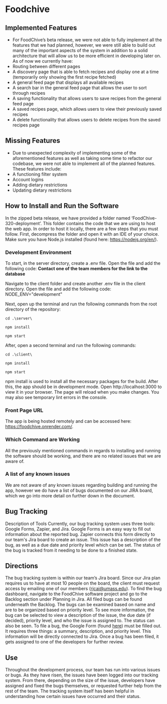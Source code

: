 # Foodchive
## Implemented Features
- For FoodChive’s beta release, we were not able to fully implement all the features that we had planned, however, we were still able to build out many of the important aspects of the system in addition to a solid architecture that will allow us to be more efficient in developing later on. As of now we currently have:
- Routing between different pages
- A discovery page that is able to fetch recipes and display one at a time (temporarily only showing the first recipe fetched)
- A general feed page that displays all available recipes
- A search bar in the general feed page that allows the user to sort through recipes
- A saving functionality that allows users to save recipes from the general feed page
- A saved recipes page, which allows users to view their previously saved recipes
- A delete functionality that allows users to delete recipes from the saved recipes page

## Missing Features
- Due to unexpected complexity of implementing some of the aforementioned features as well as taking some time to refactor our codebase, we were not able to implement all of the planned features. These features include:
- A functioning filter system
- Account logins
- Adding dietary restrictions
- Updating dietary restrictions

## How to Install and Run the Software
In the zipped beta release, we have provided a folder named ‘FoodChive-320-deployment’. This folder contains the code that we are using to host the web app. In order to host it locally, there are a few steps that you must follow. First, decompress the folder and open it with an IDE of your choice. Make sure you have Node.js installed (found here: https://nodejs.org/en/). 

### Development Environment
To start, in the server directory, create a .env file. Open the file and add the following code:
**Contact one of the team members for the link to the database**

Navigate to the client folder and create another .env file in the client directory. Open the file and add the following code:
NODE_ENV="development"

Next, open up the terminal and run the following commands from the root directory of the repository:

```console
cd .\server\

npm install 

npm start

```

After, open a second terminal and run the following commands:

```console
cd .\client\

npm install

npm start
```


npm install is used to install all the necessary packages for the build. After this, the app should be in development mode. Open http://localhost:3000 to view it in your browser. The page will reload when you make changes. You may also see temporary lint errors in the console.

### Front Page URL
The app is being hosted remotely and can be accessed here: https://foodchive.onrender.com/. 

### Which Command are Working
All the previously mentioned commands in regards to installing and running the software should be working, and there are no related issues that we are aware of.

### A list of any known issues
We are not aware of any known issues regarding building and running the app, however we do have a list of bugs documented on our JIRA board, which we go into more detail on further down in the document.

## Bug Tracking
Description of Tools
Currently, our bug tracking system uses three tools: Google Forms, Zapier, and Jira. Google Forms is an easy way to fill out information about the reported bug. Zapier connects this form directly to our team's Jira board to create an issue. This issue has a description of the bug, as well as a due date and priority level which can be set. The status of the bug is tracked from it needing to be done to a finished state. 

## Directions
The bug tracking system is within our team’s Jira board. Since our Jira plan requires us to have at most 10 people on the board, the client must request access by emailing one of our members (rjcai@umass.edu). To find the bug dashboard, navigate to the FoodChive software project and go to the Backlog section under Planning in Jira. All filed bugs can be found underneath the Backlog. The bugs can be examined based on name and are to be organized based on priority level. To see more information, the bug can be selected to view a description of the issue, the due date (if decided), priority level, and who the issue is assigned to. The status can also be seen. To file a bug, the Google Form (found <a href="https://docs.google.com/forms/d/e/1FAIpQLSfzwa4ZXh1r9lum_oauGXypcubzs3NjYhWT2sWud0ZYK-8GNQ/viewform?usp=sf_link">here<a>) must be filled out. It requires three things: a summary, description, and priority level. This information will be directly connected to Jira. Once a bug has been filed, it gets assigned to one of the developers for further review.

## Use
Throughout the development process, our team has run into various issues or bugs. As they have risen, the issues have been logged into our tracking system. From there, depending on the size of the issue, developers have assigned and fixed the bugs themselves, or requested further help from the rest of the team. The tracking system itself has been helpful in understanding how certain issues have occurred and their status. 
